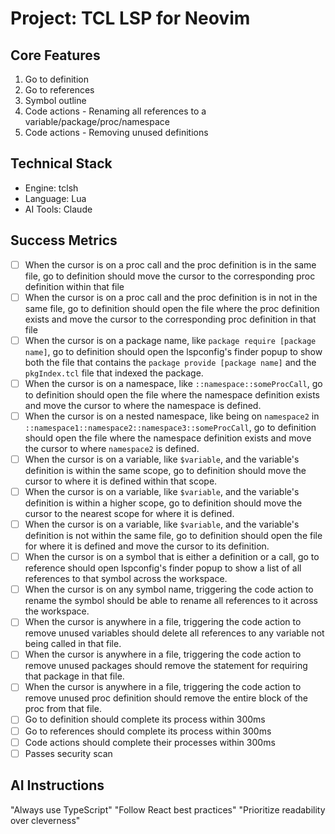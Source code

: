 # Project: TCL LSP for Neovim

## Core Features

1. Go to definition
2. Go to references
3. Symbol outline
4. Code actions - Renaming all references to a variable/package/proc/namespace
5. Code actions - Removing unused definitions

## Technical Stack

- Engine: tclsh
- Language: Lua
- AI Tools: Claude

## Success Metrics

- [ ] When the cursor is on a proc call and the proc definition is in the same
      file, go to definition should move the cursor to the corresponding proc
      definition within that file
- [ ] When the cursor is on a proc call and the proc definition is in not in the
      same file, go to definition should open the file where the proc definition
      exists and move the cursor to the corresponding proc definition in that
      file
- [ ] When the cursor is on a package name, like
      `package require [package name]`, go to definition should open the
      lspconfig's finder popup to show both the file that contains the
      `package provide [package name]` and the `pkgIndex.tcl` file that indexed
      the package.
- [ ] When the cursor is on a namespace, like `::namespace::someProcCall`, go to
      definition should open the file where the namespace definition exists and
      move the cursor to where the namespace is defined.
- [ ] When the cursor is on a nested namespace, like being on `namespace2` in
      `::namespace1::namespace2::namespace3::someProcCall`, go to definition
      should open the file where the namespace definition exists and move the
      cursor to where `namespace2` is defined.
- [ ] When the cursor is on a variable, like `$variable`, and the variable's
      definition is within the same scope, go to definition should move the
      cursor to where it is defined within that scope.
- [ ] When the cursor is on a variable, like `$variable`, and the variable's
      definition is within a higher scope, go to definition should move the
      cursor to the nearest scope for where it is defined.
- [ ] When the cursor is on a variable, like `$variable`, and the variable's
      definition is not within the same file, go to definition should open the
      file for where it is defined and move the cursor to its definition.
- [ ] When the cursor is on a symbol that is either a definition or a call, go
      to reference should open lspconfig's finder popup to show a list of all
      references to that symbol across the workspace.
- [ ] When the cursor is on any symbol name, triggering the code action to
      rename the symbol should be able to rename all references to it across the
      workspace.
- [ ] When the cursor is anywhere in a file, triggering the code action to
      remove unused variables should delete all references to any variable not
      being called in that file.
- [ ] When the cursor is anywhere in a file, triggering the code action to
      remove unused packages should remove the statement for requiring that
      package in that file.
- [ ] When the cursor is anywhere in a file, triggering the code action to
      remove unused proc definition should remove the entire block of the proc
      from that file.
- [ ] Go to definition should complete its process within 300ms
- [ ] Go to references should complete its process within 300ms
- [ ] Code actions should complete their processes within 300ms
- [ ] Passes security scan

## AI Instructions

"Always use TypeScript" "Follow React best practices" "Prioritize readability
over cleverness"
